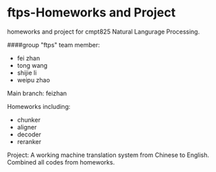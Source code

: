 ftps-Homeworks and Project 
========

homeworks and project for cmpt825 Natural Langurage Processing.

####group "ftps" 
team member:

* fei zhan
* tong wang
* shijie li
* weipu zhao


Main branch: feizhan

Homeworks including:
* chunker
* aligner
* decoder
* reranker


Project: A working machine translation system from Chinese to English. Combined all codes from homeworks. 
